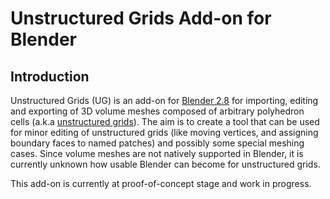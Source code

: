 # Unstructured Grids Add-on for Blender

## Introduction

Unstructured Grids (UG) is an add-on for [Blender
2.8](https://www.blender.org/2-8) for importing, editing and exporting
of 3D volume meshes composed of arbitrary polyhedron cells
(a.k.a [unstructured grids](https://en.wikipedia.org/wiki/Unstructured_grid)).
The aim is to create a tool that can be used for minor editing of
unstructured grids (like moving vertices, and assigning boundary faces
to named patches) and possibly some special meshing cases.
Since volume meshes are not natively supported in Blender, it is
currently unknown how usable Blender can become for unstructured
grids.

This add-on is currently at proof-of-concept stage and work in progress.


